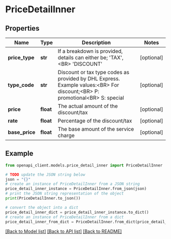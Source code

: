 # PriceDetailInner


## Properties

Name | Type | Description | Notes
------------ | ------------- | ------------- | -------------
**price_type** | **str** | If a breakdown is provided, details can either be; &#39;TAX&#39;,&lt;BR&gt;                              &#39;DISCOUNT&#39; | [optional] 
**type_code** | **str** | Discount or tax type codes as provided by DHL Express. Example values:&lt;BR&gt;                              For discount;&lt;BR&gt;                              P: promotional&lt;BR&gt;                              S: special | [optional] 
**price** | **float** | The actual amount of the discount/tax | [optional] 
**rate** | **float** | Percentage of the discount/tax | [optional] 
**base_price** | **float** | The base amount of the service charge | [optional] 

## Example

```python
from openapi_client.models.price_detail_inner import PriceDetailInner

# TODO update the JSON string below
json = "{}"
# create an instance of PriceDetailInner from a JSON string
price_detail_inner_instance = PriceDetailInner.from_json(json)
# print the JSON string representation of the object
print(PriceDetailInner.to_json())

# convert the object into a dict
price_detail_inner_dict = price_detail_inner_instance.to_dict()
# create an instance of PriceDetailInner from a dict
price_detail_inner_from_dict = PriceDetailInner.from_dict(price_detail_inner_dict)
```
[[Back to Model list]](../README.md#documentation-for-models) [[Back to API list]](../README.md#documentation-for-api-endpoints) [[Back to README]](../README.md)


